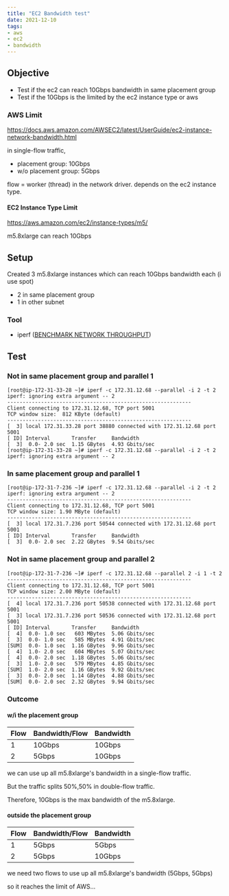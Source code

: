 ```yaml
---
title: "EC2 Bandwidth test"
date: 2021-12-10
tags:
- aws
- ec2
- bandwidth
---
```


## Objective

* Test if the ec2 can reach 10Gbps bandwidth in same placement group
* Test if the 10Gbps is the limited by the ec2 instance type or aws

### AWS Limit

https://docs.aws.amazon.com/AWSEC2/latest/UserGuide/ec2-instance-network-bandwidth.html

in single-flow traffic,

* placement group: 10Gbps
* w/o placement group: 5Gbps

flow = worker (thread) in the network driver. depends on the ec2 instance type.

#### EC2 Instance Type Limit

https://aws.amazon.com/ec2/instance-types/m5/

m5.8xlarge can reach 10Gbps

## Setup

Created 3 m5.8xlarge instances which can reach 10Gbps bandwidth each (i use spot)

* 2 in same placement group
* 1 in other subnet

### Tool

* iperf ([BENCHMARK NETWORK THROUGHPUT](https://ec2-immersionday.workshop.aws/benchmark-network-throughput.html))

## Test

### Not in same placement group and parallel 1

```
[root@ip-172-31-33-28 ~]# iperf -c 172.31.12.68 --parallel -i 2 -t 2
iperf: ignoring extra argument -- 2
------------------------------------------------------------
Client connecting to 172.31.12.68, TCP port 5001
TCP window size:  812 KByte (default)
------------------------------------------------------------
[  3] local 172.31.33.28 port 38880 connected with 172.31.12.68 port 5001
[ ID] Interval       Transfer     Bandwidth
[  3]  0.0- 2.0 sec  1.15 GBytes  4.93 Gbits/sec
[root@ip-172-31-33-28 ~]# iperf -c 172.31.12.68 --parallel -i 2 -t 2
iperf: ignoring extra argument -- 2
```

### In same placement group and parallel 1

```
[root@ip-172-31-7-236 ~]# iperf -c 172.31.12.68 --parallel -i 2 -t 2
iperf: ignoring extra argument -- 2
------------------------------------------------------------
Client connecting to 172.31.12.68, TCP port 5001
TCP window size: 1.90 MByte (default)
------------------------------------------------------------
[  3] local 172.31.7.236 port 50544 connected with 172.31.12.68 port 5001
[ ID] Interval       Transfer     Bandwidth
[  3]  0.0- 2.0 sec  2.22 GBytes  9.54 Gbits/sec
```

### Not in same placement group and parallel 2

```
[root@ip-172-31-7-236 ~]# iperf -c 172.31.12.68 --parallel 2 -i 1 -t 2
------------------------------------------------------------
Client connecting to 172.31.12.68, TCP port 5001
TCP window size: 2.00 MByte (default)
------------------------------------------------------------
[  4] local 172.31.7.236 port 50538 connected with 172.31.12.68 port 5001
[  3] local 172.31.7.236 port 50536 connected with 172.31.12.68 port 5001
[ ID] Interval       Transfer     Bandwidth
[  4]  0.0- 1.0 sec   603 MBytes  5.06 Gbits/sec
[  3]  0.0- 1.0 sec   585 MBytes  4.91 Gbits/sec
[SUM]  0.0- 1.0 sec  1.16 GBytes  9.96 Gbits/sec
[  4]  1.0- 2.0 sec   604 MBytes  5.07 Gbits/sec
[  4]  0.0- 2.0 sec  1.18 GBytes  5.06 Gbits/sec
[  3]  1.0- 2.0 sec   579 MBytes  4.85 Gbits/sec
[SUM]  1.0- 2.0 sec  1.16 GBytes  9.92 Gbits/sec
[  3]  0.0- 2.0 sec  1.14 GBytes  4.88 Gbits/sec
[SUM]  0.0- 2.0 sec  2.32 GBytes  9.94 Gbits/sec
```

### Outcome

#### w/i the placement group

| Flow | Bandwidth/Flow | Bandwidth |
|  --- | ---            | ---       |
|    1 | 10Gbps         | 10Gbps    |
|    2 | 5Gbps          | 10Gbps    |

we can use up all m5.8xlarge's bandwidth in a single-flow traffic. 

But the traffic splits 50%,50% in double-flow traffic. 

Therefore, 10Gbps is the max bandwidth of the m5.8xlarge.

#### outside the placement group

| Flow | Bandwidth/Flow | Bandwidth |
|  --- | ---            | ---       |
|    1 | 5Gbps          | 5Gbps     |
|    2 | 5Gbps          | 10Gbps    |

we need two flows to use up all m5.8xlarge's bandwidth (5Gbps, 5Gbps)

so it reaches the limit of AWS...
